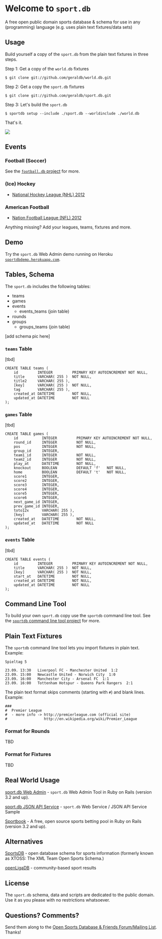 # Welcome to `sport.db`

A free open public domain sports database & schema
for use in any (programming) language
(e.g. uses plain text fixtures/data sets)


## Usage

Build yourself a copy of the `sport.db` from the plain text fixtures
in three steps.

Step 1:  Get a copy of the `world.db` fixtures

    $ git clone git://github.com/geraldb/world.db.git

Step 2:  Get a copy the `sport.db` fixtures

    $ git clone git://github.com/geraldb/sport.db.git

Step 3:  Let's build the `sport.db`

    $ sportdb setup --include ./sport.db --worldinclude ./world.db

That's it.


![](https://raw.github.com/geraldb/sport.db/master/i/sqlitestudio.png)

## Events

### Football (Soccer)

See the [`football.db` project](https://github.com/geraldb/football.db) for more.

### (Ice) Hockey

* [National Hockey League (NHL) 2012](https://github.com/geraldb/sport.db/tree/master/nhl)

### American Football

* [Nation Football League (NFL) 2012](https://github.com/geraldb/sport.db/tree/master/nfl)

Anything missing? Add your leagues, teams, fixtures and more.


## Demo

Try the `sport.db` Web Admin demo running
on Heroku [`sportdbdemo.herokuapp.com`](http://sportdbdemo.herokuapp.com).


## Tables, Schema

The `sport.db` includes the following tables:

* teams
* games
* events
  * events_teams (join table)
* rounds
* groups
  * groups_teams (join table)


[add schema pic here]


###  `teams` Table

[tbd]

    CREATE TABLE teams ( 
        id         INTEGER         PRIMARY KEY AUTOINCREMENT NOT NULL,
        title      VARCHAR( 255 )  NOT NULL,
        title2     VARCHAR( 255 ),
        [key]      VARCHAR( 255 )  NOT NULL,
        tag        VARCHAR( 255 ),
        created_at DATETIME        NOT NULL,
        updated_at DATETIME        NOT NULL 
    );


###  `games` Table

[tbd]

    CREATE TABLE games ( 
        id           INTEGER         PRIMARY KEY AUTOINCREMENT NOT NULL,
        round_id     INTEGER         NOT NULL,
        pos          INTEGER         NOT NULL,
        group_id     INTEGER,
        team1_id     INTEGER         NOT NULL,
        team2_id     INTEGER         NOT NULL,
        play_at      DATETIME        NOT NULL,
        knockout     BOOLEAN         DEFAULT 'f'   NOT NULL,
        home         BOOLEAN         DEFAULT 't'   NOT NULL,
        score1       INTEGER,
        score2       INTEGER,
        score3       INTEGER,
        score4       INTEGER,
        score5       INTEGER,
        score6       INTEGER,
        next_game_id INTEGER,
        prev_game_id INTEGER,
        toto12x      VARCHAR( 255 ),
        [key]        VARCHAR( 255 ),
        created_at   DATETIME        NOT NULL,
        updated_at   DATETIME        NOT NULL 
    );


###  `events` Table

[tbd]

    CREATE TABLE events ( 
        id         INTEGER         PRIMARY KEY AUTOINCREMENT NOT NULL,
        title      VARCHAR( 255 )  NOT NULL,
        [key]      VARCHAR( 255 )  NOT NULL,
        start_at   DATETIME        NOT NULL,
        created_at DATETIME        NOT NULL,
        updated_at DATETIME        NOT NULL 
    );




## Command Line Tool

To build your own `sport.db` copy
use the `sportdb` command line tool.
See the [`sportdb` command line tool project](https://github.com/geraldb/sport.db.ruby)
for more.


## Plain Text Fixtures

The `sportdb` command line tool
lets you import fixtures in plain text. Example:

```
Spieltag 5

23.09. 13:30   Liverpool FC - Manchester United  1:2
23.09. 15:00   Newcastle United - Norwich City  1:0
23.09. 16:00   Manchester City - Arsenal FC  1:1
23.09. 16:00   Tottenham Hotspur - Queens Park Rangers  2:1
```

The plain text format skips comments (starting with `#`) and blank lines. Example:

```
###
#  Premier League
#  - more info -> http://premierleague.com (official site)
#                 http://en.wikipedia.org/wiki/Premier_League
```

### Format for Rounds

TBD

### Format for Fixtures

TBD


## Real World Usage

[sport.db Web Admin](https://github.com/geraldb/sport.db.admin) - `sport.db` Web Admin Tool in Ruby on Rails (version 3.2 and up).

[sport.db JSON API Service](https://github.com/geraldb/sport.db.api) -  `sport.db` Web Service / JSON API Service Sample

[Sportbook](http://geraldb.github.com/sportbook) - A free, open source sports betting pool
in Ruby on Rails (version 3.2 and up). 


## Alternatives

[SportsDB](http://www.sportsdb.org)  - open database schema for sports information (formerly known as XTOSS: The XML Team Open Sports Schema.)

[openLigaDB](http://www.openligadb.de) -  community-based sport results


## License

The `sport.db` schema, data and scripts are dedicated to the public domain.
Use it as you please with no restrictions whatsoever.

## Questions? Comments?

Send them along to the [Open Sports Database & Friends Forum/Mailing List](http://groups.google.com/group/opensport). Thanks!
